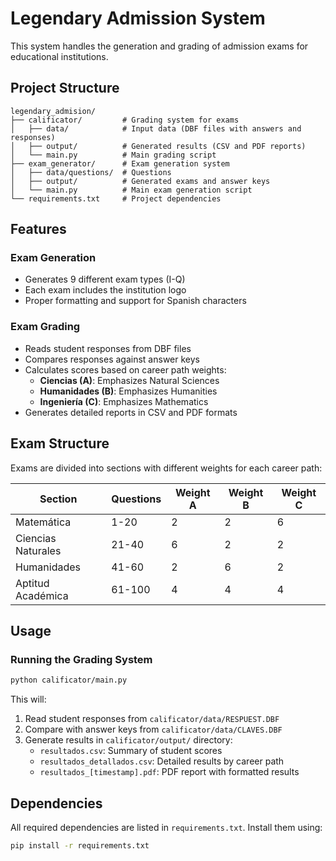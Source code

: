 # Legendary Admission System

This system handles the generation and grading of admission exams for educational institutions.

## Project Structure

```
legendary_admision/
├── calificator/         # Grading system for exams
│   ├── data/            # Input data (DBF files with answers and responses)
│   ├── output/          # Generated results (CSV and PDF reports)
│   └── main.py          # Main grading script
├── exam_generator/      # Exam generation system
│   ├── data/questions/  # Questions
│   ├── output/          # Generated exams and answer keys
│   └── main.py          # Main exam generation script
└── requirements.txt     # Project dependencies
```

## Features

### Exam Generation
- Generates 9 different exam types (I-Q)
- Each exam includes the institution logo
- Proper formatting and support for Spanish characters

### Exam Grading
- Reads student responses from DBF files
- Compares responses against answer keys
- Calculates scores based on career path weights:
  - **Ciencias (A)**: Emphasizes Natural Sciences
  - **Humanidades (B)**: Emphasizes Humanities
  - **Ingeniería (C)**: Emphasizes Mathematics
- Generates detailed reports in CSV and PDF formats

## Exam Structure

Exams are divided into sections with different weights for each career path:

| Section | Questions | Weight A | Weight B | Weight C |
|---------|-----------|----------|----------|----------|
| Matemática | 1-20 | 2 | 2 | 6 |
| Ciencias Naturales | 21-40 | 6 | 2 | 2 |
| Humanidades | 41-60 | 2 | 6 | 2 |
| Aptitud Académica | 61-100 | 4 | 4 | 4 |

## Usage

### Running the Grading System

```bash
python calificator/main.py
```

This will:
1. Read student responses from `calificator/data/RESPUEST.DBF`
2. Compare with answer keys from `calificator/data/CLAVES.DBF`
3. Generate results in `calificator/output/` directory:
   - `resultados.csv`: Summary of student scores
   - `resultados_detallados.csv`: Detailed results by career path
   - `resultados_[timestamp].pdf`: PDF report with formatted results

## Dependencies

All required dependencies are listed in `requirements.txt`. Install them using:

```bash
pip install -r requirements.txt
```
